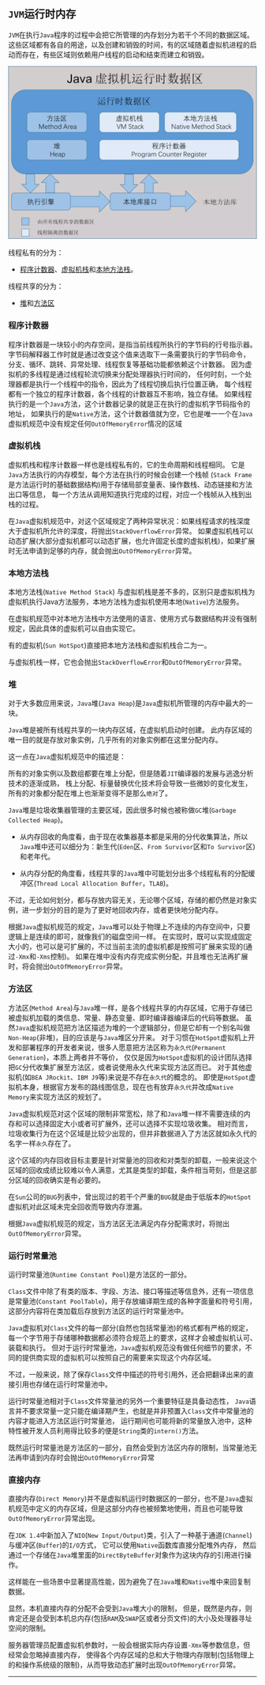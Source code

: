 ## `JVM`运行时内存

`JVM`在执行`Java`程序的过程中会把它所管理的内存划分为若干个不同的数据区域。
这些区域都有各自的用途，以及创建和销毁的时间，有的区域随着虚拟机进程的启动而存在，有些区域则依赖用户线程的启动和结束而建立和销毁。

![jvm运行时数据区](img/jvm_memory.jpg)

线程私有的分为：
- [程序计数器](#cxjsq)、[虚拟机栈](#xnjz)和[本地方法栈](#bdffz)。

线程共享的分为：
- [堆](#dui)和[方法区](#ffq)

### <a id="cxjsq">程序计数器</a>

程序计数器是一块较小的内存空间，是指当前线程所执行的字节码的行号指示器。
字节码解释器工作时就是通过改变这个值来选取下一条需要执行的字节码命令，
分支、循环、跳转、异常处理、线程恢复等基础功能都依赖这个计数器。
因为虚拟机的多线程是通过线程轮流切换来分配处理器执行时间的，
任何时刻，一个处理器都是执行一个线程中的指令，因此为了线程切换后执行位置正确，
每个线程都有一个独立的程序计数器，各个线程的计数器互不影响，独立存储。
如果线程执行的是一个`Java`方法，这个计数器记录的就是正在执行的虚拟机字节码指令的地址，
如果执行的是`Native`方法，这个计数器值就为空，它也是唯一一个在`Java`虚拟机规范中没有规定任何`OutOfMemoryError`情况的区域

### <a id="xnjz">虚拟机栈</a>

虚拟机栈和程序计数器一样也是线程私有的，它的生命周期和线程相同。
它是`Java`方法执行的内存模型，每个方法在执行的时候会创建一个栈帧
(`Stack Frame`是方法运行时的基础数据结构)用于存储局部变量表、操作数栈、动态链接和方法出口等信息，
每一个方法从调用知道执行完成的过程，对应一个栈帧从入栈到出栈的过程。

在`Java`虚拟机规范中，对这个区域规定了两种异常状况：如果线程请求的栈深度大于虚拟机所允许的深度，将抛出`StackOverflowError`异常。
如果虚拟机栈可以动态扩展(大部分虚拟机都可以动态扩展，也允许固定长度的虚拟机栈)，如果扩展时无法申请到足够的内存，就会抛出`OutOfMemoryError`异常。

### <a id="bdffz">本地方法栈</a>

本地方法栈(`Native Method Stack`) 与虚拟机栈是差不多的，区别只是虚拟机栈为虚拟机执行Java方法服务，本地方法栈为虚拟机使用本地(`Native`)方法服务。

在虚拟机规范中对本地方法栈中方法使用的语言、使用方式与数据结构并没有强制规定，因此具体的虚拟机可以自由实现它。

有的虚拟机(`Sun HotSpot`)直接把本地方法栈和虚拟机栈合二为一。

与虚拟机栈一样，它也会抛出`StackOverflowError`和`OutOfMemoryError`异常。

### <a id="d">堆</a>

对于大多数应用来说，`Java`堆(`Java Heap`)是`Java`虚拟机所管理的内存中最大的一块。

`Java`堆是被所有线程共享的一块内存区域，在虚拟机启动时创建。
此内存区域的唯一目的就是存放对象实例，几乎所有的对象实例都在这里分配内存。

这一点在`Java`虚拟机规范中的描述是：

所有的对象实例以及数组都要在堆上分配，但是随着`JIT`编译器的发展与逃逸分析技术的逐渐成熟，
栈上分配、标量替换优化技术将会导致一些微妙的变化发生，所有的对象都分配在堆上也渐渐变得不是那么`绝对`了。

`Java`堆是垃圾收集器管理的主要区域，因此很多时候也被称做`GC`堆(`Garbage Collected Heap`)。

- 从内存回收的角度看，由于现在收集器基本都是采用的分代收集算法，所以`Java`堆中还可以细分为：新生代(`Eden`区、`From Survivor`区和`To Survivor`区)和老年代。

- 从内存分配的角度看，线程共享的`Java`堆中可能划分出多个线程私有的分配缓冲区(`Thread Local Allocation Buffer`，`TLAB`)。

不过，无论如何划分，都与存放内容无关，无论哪个区域，存储的都仍然是对象实例，进一步划分的目的是为了更好地回收内存，或者更快地分配内存。

根据`Java`虚拟机规范的规定，`Java`堆可以处于物理上不连续的内存空间中，只要逻辑上是连续的即可，就像我们的磁盘空间一样。
在实现时，既可以实现成固定大小的，也可以是可扩展的，不过当前主流的虚拟机都是按照可扩展来实现的(通过`-Xmx`和`-Xms`控制)。
如果在堆中没有内存完成实例分配，并且堆也无法再扩展时，将会抛出`OutOfMemoryError`异常。

### <a id="ffq">方法区</a>

方法区(`Method Area`)与`Java`堆一样，是各个线程共享的内存区域，它用于存储已被虚拟机加载的类信息、常量、静态变量、即时编译器编译后的代码等数据。
虽然`Java`虚拟机规范把方法区描述为堆的一个逻辑部分，但是它却有一个别名叫做`Non-Heap`(非堆)，目的应该是与`Java`堆区分开来。
对于习惯在`HotSpot`虚拟机上开发和部署程序的开发者来说，很多人愿意把方法区称为`永久代`(`Permanent Generation`)，本质上两者并不等价，
仅仅是因为`HotSpot`虚拟机的设计团队选择把`GC`分代收集扩展至方法区，或者说使用永久代来实现方法区而已。
对于其他虚拟机(如`BEA JRockit`、`IBM J9`等)来说是不存在`永久代`的概念的。
即使是`HotSpot`虚拟机本身，根据官方发布的路线图信息，现在也有放弃`永久代`并改成`Native Memory`来实现方法区的规划了。

`Java`虚拟机规范对这个区域的限制非常宽松，除了和`Java`堆一样不需要连续的内存和可以选择固定大小或者可扩展外，还可以选择不实现垃圾收集。
相对而言，垃圾收集行为在这个区域是比较少出现的，但并非数据进入了方法区就如永久代的名字一样`永久`存在了。

这个区域的内存回收目标主要是针对常量池的回收和对类型的卸载，一般来说这个区域的回收成绩比较难以令人满意，尤其是类型的卸载，条件相当苛刻，但是这部分区域的回收确实是有必要的。

在`Sun`公司的`BUG`列表中，曾出现过的若干个严重的`BUG`就是由于低版本的`HotSpot`虚拟机对此区域未完全回收而导致内存泄漏。

根据`Java`虚拟机规范的规定，当方法区无法满足内存分配需求时，将抛出`OutOfMemoryError`异常。

### 运行时常量池

运行时常量池(`Runtime Constant Pool`)是方法区的一部分。

`Class`文件中除了有类的版本、字段、方法、接口等描述等信息外，还有一项信息是常量池(`Constant PoolTable`)，用于存放编译期生成的各种字面量和符号引用，这部分内容将在类加载后存放到方法区的运行时常量池中。

`Java`虚拟机对`Class`文件的每一部分(自然也包括常量池)的格式都有严格的规定，每一个字节用于存储哪种数据都必须符合规范上的要求，这样才会被虚拟机认可、装载和执行。
但对于运行时常量池，`Java`虚拟机规范没有做任何细节的要求，不同的提供商实现的虚拟机可以按照自己的需要来实现这个内存区域。 

不过，一般来说，除了保存`Class`文件中描述的符号引用外，还会把翻译出来的直接引用也存储在运行时常量池中。

运行时常量池相对于`Class`文件常量池的另外一个重要特征是具备动态性，
`Java`语言并不要求常量一定只能在编译期产生，也就是并非预置入`Class`文件中常量池的内容才能进入方法区运行时常量池，
运行期间也可能将新的常量放入池中，这种特性被开发人员利用得比较多的便是`String`类的`intern()`方法。

既然运行时常量池是方法区的一部分，自然会受到方法区内存的限制，当常量池无法再申请到内存时会抛出`OutOfMemoryError`异常

### 直接内存

直接内存(`Direct Memory`)并不是虚拟机运行时数据区的一部分，也不是`Java`虚拟机规范中定义的内存区域，但是这部分内存也被频繁地使用，而且也可能导致`OutOfMemoryError`异常出现。

在`JDK 1.4`中新加入了`NIO`(`New Input/Output`)类，引入了一种基于通道(`Channel`)与缓冲区(`Buffer`)的`I/O`方式，
它可以使用`Native`函数库直接分配堆外内存，
然后通过一个存储在`Java`堆里面的`DirectByteBuffer`对象作为这块内存的引用进行操作。

这样能在一些场景中显著提高性能，因为避免了在`Java`堆和`Native`堆中来回复制数据。

显然，本机直接内存的分配不会受到`Java`堆大小的限制，
但是，既然是内存，则肯定还是会受到本机总内存(包括`RAM`及`SWAP`区或者分页文件)的大小及处理器寻址空间的限制。

服务器管理员配置虚拟机参数时，一般会根据实际内存设置`-Xmx`等参数信息，但经常会忽略掉直接内存，
使得各个内存区域的总和大于物理内存限制(包括物理上的和操作系统级的限制)，从而导致动态扩展时出现`OutOfMemoryError`异常。

----
